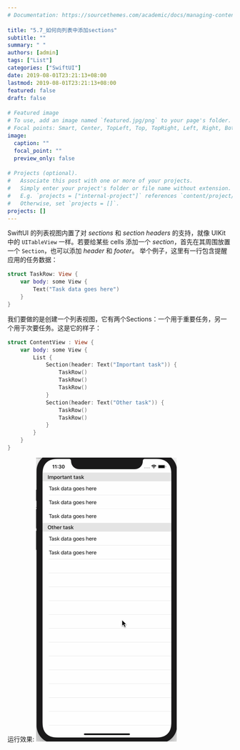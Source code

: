 ```yaml
---
# Documentation: https://sourcethemes.com/academic/docs/managing-content/

title: "5.7_如何向列表中添加sections"
subtitle: ""
summary: " "
authors: [admin]
tags: ["List"]
categories: ["SwiftUI"]
date: 2019-08-01T23:21:13+08:00
lastmod: 2019-08-01T23:21:13+08:00
featured: false
draft: false

# Featured image
# To use, add an image named `featured.jpg/png` to your page's folder.
# Focal points: Smart, Center, TopLeft, Top, TopRight, Left, Right, BottomLeft, Bottom, BottomRight.
image:
  caption: ""
  focal_point: ""
  preview_only: false

# Projects (optional).
#   Associate this post with one or more of your projects.
#   Simply enter your project's folder or file name without extension.
#   E.g. `projects = ["internal-project"]` references `content/project/deep-learning/index.md`.
#   Otherwise, set `projects = []`.
projects: []
---
```


SwiftUI 的列表视图内置了对 _sections_ 和 _section headers_ 的支持，就像 UIKit 中的 `UITableView` 一样。若要给某些 cells 添加一个 _section_，首先在其周围放置一个 `Section`，也可以添加 _header_ 和 _footer_。
举个例子，这里有一行包含提醒应用的任务数据：
```swift
struct TaskRow: View {
    var body: some View {
        Text("Task data goes here")
    }
}
```
我们要做的是创建一个列表视图，它有两个Sections：一个用于重要任务，另一个用于次要任务。这是它的样子：
```swift
struct ContentView : View {
    var body: some View {
        List {
            Section(header: Text("Important task")) {
                TaskRow()
                TaskRow()
                TaskRow()
            }
            Section(header: Text("Other task")) {
                TaskRow()
                TaskRow()
            }
        }
    }
}
```
运行效果:
![5_7_list_sections](img/5_7_list_sections.gif "List sections")